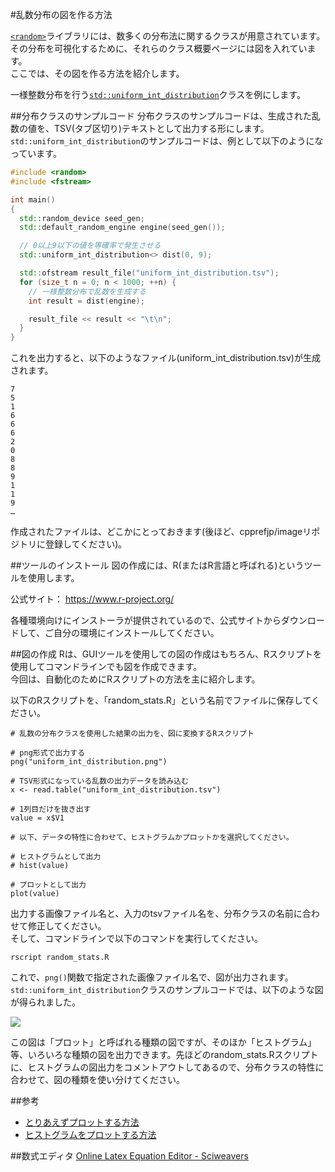 #乱数分布の図を作る方法

[`<random>`](/reference/random.md)ライブラリには、数多くの分布法に関するクラスが用意されています。その分布を可視化するために、それらのクラス概要ページには図を入れています。  
ここでは、その図を作る方法を紹介します。

一様整数分布を行う[`std::uniform_int_distribution`](/reference/random/uniform_int_distribution.md)クラスを例にします。


##分布クラスのサンプルコード
分布クラスのサンプルコードは、生成された乱数の値を、TSV(タブ区切り)テキストとして出力する形にします。`std::uniform_int_distribution`のサンプルコードは、例として以下のようになっています。

```cpp
#include <random>
#include <fstream>

int main() 
{
  std::random_device seed_gen;
  std::default_random_engine engine(seed_gen());

  // 0以上9以下の値を等確率で発生させる
  std::uniform_int_distribution<> dist(0, 9);

  std::ofstream result_file("uniform_int_distribution.tsv");
  for (size_t n = 0; n < 1000; ++n) {
    // 一様整数分布で乱数を生成する
    int result = dist(engine);

    result_file << result << "\t\n";
  }
}
```

これを出力すると、以下のようなファイル(uniform_int_distribution.tsv)が生成されます。
```
7
5
1
6
6
6
2
0
8
8
9
1
1
9
…
```

作成されたファイルは、どこかにとっておきます(後ほど、cpprefjp/imageリポジトリに登録してください)。


##ツールのインストール
図の作成には、R(またはR言語と呼ばれる)というツールを使用します。  


公式サイト： https://www.r-project.org/


各種環境向けにインストーラが提供されているので、公式サイトからダウンロードして、ご自分の環境にインストールしてください。


##図の作成
Rは、GUIツールを使用しての図の作成はもちろん、Rスクリプトを使用してコマンドラインでも図を作成できます。  
今回は、自動化のためにRスクリプトの方法を主に紹介します。  
  
以下のRスクリプトを、「random_stats.R」という名前でファイルに保存してください。
```
# 乱数の分布クラスを使用した結果の出力を、図に変換するRスクリプト

# png形式で出力する
png("uniform_int_distribution.png")

# TSV形式になっている乱数の出力データを読み込む
x <- read.table("uniform_int_distribution.tsv")

# 1列目だけを抜き出す
value = x$V1

# 以下、データの特性に合わせて、ヒストグラムかプロットかを選択してください。

# ヒストグラムとして出力
# hist(value)

# プロットとして出力
plot(value)
```

出力する画像ファイル名と、入力のtsvファイル名を、分布クラスの名前に合わせて修正してください。  
そして、コマンドラインで以下のコマンドを実行してください。

```
rscript random_stats.R
```

これで、`png()`関数で指定された画像ファイル名で、図が出力されます。  
`std::uniform_int_distribution`クラスのサンプルコードでは、以下のような図が得られました。

![](https://raw.github.com/cpprefjp/image/master/reference/random/uniform_int_distribution/uniform_int_distribution.png)

この図は「プロット」と呼ばれる種類の図ですが、そのほか「ヒストグラム」等、いろいろな種類の図を出力できます。先ほどのrandom_stats.Rスクリプトに、ヒストグラムの図出力をコメントアウトしてあるので、分布クラスの特性に合わせて、図の種類を使い分けてください。


##参考
* [とりあえずプロットする方法](http://cse.naro.affrc.go.jp/takezawa/r-tips/r/48.html)
* [ヒストグラムをプロットする方法](http://cse.naro.affrc.go.jp/takezawa/r-tips/r/61.html)


##数式エディタ
[Online Latex Equation Editor - Sciweavers](http://www.sciweavers.org/free-online-latex-equation-editor)

